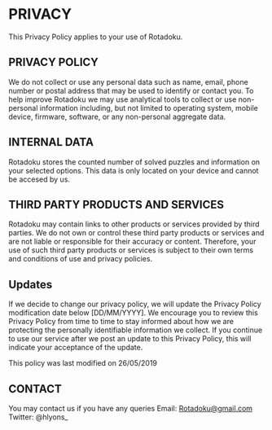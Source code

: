 # PRIVACY

This Privacy Policy applies to your use of Rotadoku.

## PRIVACY POLICY

We do not collect or use any personal data such as name, email, phone number or postal address that may be used to identify or contact you. To help improve Rotadoku we may use analytical tools to collect or use non-personal information including, but not limited to operating system, mobile device, firmware, software, or any non-personal aggregate data.

## INTERNAL DATA

Rotadoku stores the counted number of solved puzzles and information on your selected options. This data is only located on your device and cannot be accesed by us.

## THIRD PARTY PRODUCTS AND SERVICES

Rotadoku may contain links to other products or services provided by third parties. We do not own or control these third party products or services and are not liable or responsible for their accuracy or content. Therefore, your use of such third party products or services is subject to their own terms and conditions of use and privacy policies.

## Updates 

If we decide to change our privacy policy, we will update the Privacy Policy modification date below [DD/MM/YYYY]. We encourage you to review this Privacy Policy from time to time to stay informed about how we are protecting the personally identifiable information we collect. If you continue to use our service after we post an update to this Privacy Policy, this will indicate your acceptance of the update.

This policy was last modified on 26/05/2019

## CONTACT

You may contact us if you have any queries
Email: Rotadoku@gmail.com
Twitter: @hlyons_
